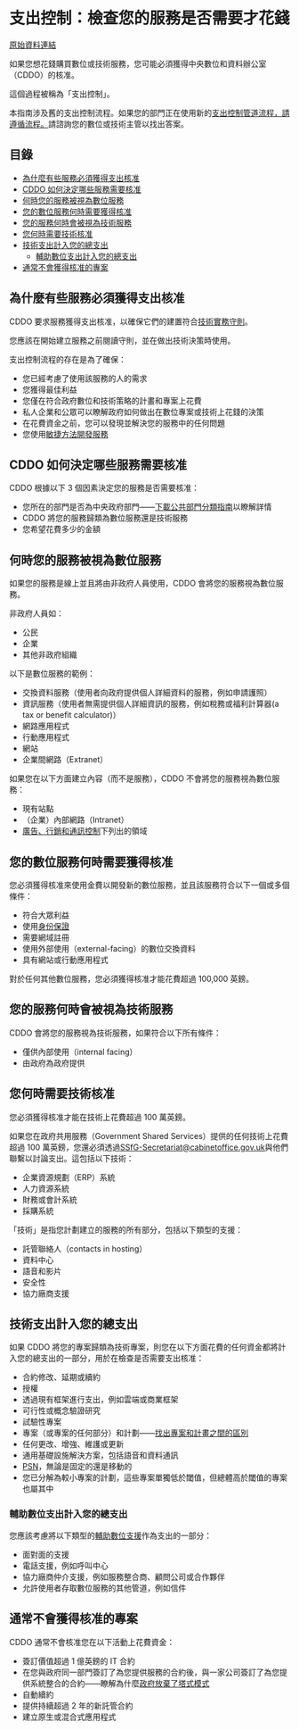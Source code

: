 # 支出控制：檢查您的服務是否需要才花錢

[原始資料連結](https://www.gov.uk/service-manual/agile-delivery/spend-controls-check-if-you-need-approval-to-spend-money-on-a-service)

如果您想花錢購買數位或技術服務，您可能必須獲得中央數位和資料辦公室（CDDO）的核准。

這個過程被稱為「支出控制」。

本指南涉及舊的支出控制流程。如果您的部門正在使用新的[支出控制管道流程，請遵循流程。](https://www.gov.uk/service-manual/agile-delivery/spend-controls-pipeline-process)請諮詢您的數位或技術主管以找出答案。

## 目錄

 - [為什麼有些服務必須獲得支出核准](#為什麼有些服務必須獲得支出核准)
 - [CDDO 如何決定哪些服務需要核准](#cddo-如何決定哪些服務需要核准)
 - [何時您的服務被視為數位服務](#何時您的服務被視為數位服務)
 - [您的數位服務何時需要獲得核准](#您的數位服務何時需要獲得核准)
 - [您的服務何時會被視為技術服務](#您的服務何時會被視為技術服務)
 - [您何時需要技術核准](#您何時需要技術核准)
 - [技術支出計入您的總支出](#技術支出計入您的總支出)
   - [輔助數位支出計入您的總支出](#輔助數位支出計入您的總支出)
 - [通常不會獲得核准的專案](#通常不會獲得核准的專案)

## 為什麼有些服務必須獲得支出核准

CDDO 要求服務獲得支出核准，以確保它們的建置符合[技術實務守則](https://www.gov.uk/government/publications/technology-code-of-practice/technology-code-of-practice)。

您應該在開始建立服務之前閱讀守則，並在做出技術決策時使用。

支出控制流程的存在是為了確保：

- 您已經考慮了使用該服務的人的需求
- 您獲得最佳利益
- 您僅在符合政府數位和技術策略的計畫和專案上花費
- 私人企業和公眾可以瞭解政府如何做出在數位專案或技術上花錢的決策
- 在花費資金之前，您可以發現並解決您的服務中的任何問題
- 您使用[敏捷方法開發服務](https://www.gov.uk/service-manual/agile-delivery)

## CDDO 如何決定哪些服務需要核准

CDDO 根據以下 3 個因素決定您的服務是否需要核准：

- 您所在的部門是否為中央政府部門——[下載公共部門分類指南](https://www.ons.gov.uk/methodology/classificationsandstandards/economicstatisticsclassifications/introductiontoeconomicstatisticsclassifications)以瞭解詳情
- CDDO 將您的服務歸類為數位服務還是技術服務
- 您希望花費多少的金額

## 何時您的服務被視為數位服務

如果您的服務是線上並且將由非政府人員使用，CDDO 會將您的服務視為數位服務。

非政府人員如：

- 公民
- 企業
- 其他非政府組織

以下是數位服務的範例：

- 交換資料服務（使用者向政府提供個人詳細資料的服務，例如申請護照）
- 資訊服務（使用者無需提供個人詳細資訊的服務，例如稅務或福利計算器(a tax or benefit calculator)）
- 網路應用程式
- 行動應用程式
- 網站
- 企業間網路（Extranet）

如果您在以下方面建立內容（而不是服務），CDDO 不會將您的服務視為數位服務：

- 現有站點
- （企業）內部網路（Intranet）
- [廣告、行銷和通訊控制](https://www.gov.uk/government/publications/cabinet-office-controls)下列出的領域

## 您的數位服務何時需要獲得核准

您必須獲得核准來使用金費以開發新的數位服務，並且該服務符合以下一個或多個條件：

- 符合大眾利益
- 使用[身份保證](https://gds.blog.gov.uk/2014/01/23/what-is-identity-assurance/)
- 需要網域註冊
- 使用外部使用（external-facing）的數位交換資料
- 具有網站或行動應用程式

對於任何其他數位服務，您必須獲得核准才能花費超過 100,000 英鎊。

## 您的服務何時會被視為技術服務

CDDO 會將您的服務視為技術服務，如果符合以下所有條件：

- 僅供內部使用（internal facing）
- 由政府為政府提供

## 您何時需要技術核准

您必須獲得核准才能在技術上花費超過 100 萬英鎊。

如果您在政府共用服務（Government Shared Services）提供的任何技術上花費超過 100 萬英鎊，您還必須透過[<u>SSfG-Secretariat@cabinetoffice.gov.uk</u>](mailto:SSfG-Secretariat@cabinetoffice.gov.uk)與他們聯繫以討論支出。這包括以下技術：

- 企業資源規劃（ERP）系統
- 人力資源系統
- 財務或會計系統
- 採購系統

「技術」是指您計劃建立的服務的所有部分，包括以下類型的支援：

- 託管聯絡人（contacts in hosting）
- 資料中心
- 語音和影片
- 安全性
- 協力廠商支援

## 技術支出計入您的總支出

如果 CDDO 將您的專案歸類為技術專案，則您在以下方面花費的任何資金都將計入您的總支出的一部分，用於在檢查是否需要支出核准：

- 合約修改、延期或續約
- 授權
- 透過現有框架進行支出，例如雲端或商業框架
- 可行性或概念驗證研究
- 試驗性專案
- 專案（或專案的任何部分）和計劃——[找出專案和計畫之間的區別](https://apmg-international.com/article/difference-between-project-and-program)
- 任何更改、增強、維護或更新
- 通用基礎設施解決方案，包括語音和資料通訊
- [PSN](https://www.gov.uk/government/groups/public-services-network)，無論是固定的還是移動的
- 您已分解為較小專案的計劃，這些專案單獨低於閾值，但總體高於閾值的專案也屬其中

### 輔助數位支出計入您的總支出

您應該考慮將以下類型的[輔助數位支援](https://www.gov.uk/service-manual/helping-people-to-use-your-service/assisted-digital-support-introduction)作為支出的一部分：

- 面對面的支援
- 電話支援，例如呼叫中心
- 協力廠商仲介支援，例如服務整合商、顧問公司或合作夥伴
- 允許使用者存取數位服務的其他管道，例如信件

## 通常不會獲得核准的專案

CDDO 通常不會核准您在以下活動上花費資金：

- 簽訂價值超過 1 億英鎊的 IT 合約
- 在您與政府同一部門簽訂了為您提供服務的合約後，與一家公司簽訂了為您提供系統整合的合約——瞭解為什麼[政府放棄了塔式模式](https://governmenttechnology.blog.gov.uk/2015/02/18/knocking-down-the-towers-of-siam/)
- 自動續約
- 提供持續超過 2 年的新託管合約
- 建立原生或混合式應用程式
